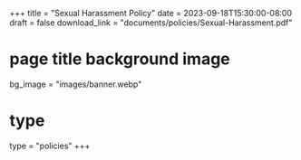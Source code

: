 +++
title = "Sexual Harassment Policy"
date = 2023-09-18T15:30:00-08:00
draft = false
download_link  = "documents/policies/Sexual-Harassment.pdf"
# page title background image
bg_image = "images/banner.webp"
# type
type = "policies"
+++
